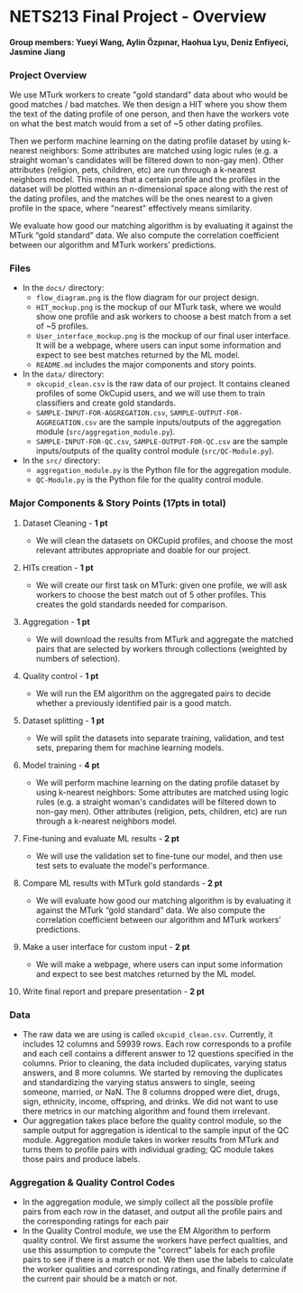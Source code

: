 # NETS213 Final Project - Overview
#### Group members: Yueyi Wang, Aylin Özpınar, Haohua Lyu, Deniz Enfiyeci, Jasmine Jiang

### Project Overview
We use MTurk workers to create "gold standard" data about who would be good matches / bad matches. We then design a HIT where you show them the text of the dating profile of one person, and then have the workers vote on what the best match would from a set of ~5 other dating profiles.

Then we perform machine learning on the dating profile dataset by using k-nearest neighbors: Some attributes are matched using logic rules (e.g. a straight woman's candidates will be filtered down to non-gay men). Other attributes (religion, pets, children, etc) are run through a k-nearest neighbors model. This means that a certain profile and the profiles in the dataset will be plotted within an n-dimensional space along with the rest of the dating profiles, and the matches will be the ones nearest to a given profile in the space, where "nearest" effectively means similarity.

We evaluate how good our matching algorithm is by evaluating it against the MTurk “gold standard” data. We also compute the correlation coefficient between our algorithm and MTurk workers’ predictions.

### Files
- In the ```docs/``` directory:
  - ```flow_diagram.png``` is the flow diagram for our project design.
  - ```HIT_mockup.png``` is the mockup of our MTurk task, where we would show one profile and ask workers to choose a best match from a set of ~5 profiles.
  - ```User_interface_mockup.png``` is the mockup of our final user interface. It will be a webpage, where users can input some information and expect to see best matches returned by the ML model.
  - ```README.md``` includes the major components and story points.
- In the ```data/``` directory: 
  - ```okcupid_clean.csv``` is the raw data of our project. It contains cleaned profiles of some OkCupid users, and we will use them to train classifiers and create gold standards.
  - ```SAMPLE-INPUT-FOR-AGGREGATION.csv```, ```SAMPLE-OUTPUT-FOR-AGGREGATION.csv``` are the sample inputs/outputs of the aggregation module (```src/aggregation_module.py```).
  - ```SAMPLE-INPUT-FOR-QC.csv```, ```SAMPLE-OUTPUT-FOR-QC.csv``` are the sample inputs/outputs of the quality control module (```src/QC-Module.py```).
- In the ```src/``` directory: 
  - ```aggregation_module.py``` is the Python file for the aggregation module.
  - ```QC-Module.py``` is the Python file for the quality control module.

### Major Components & Story Points (17pts in total)
1. Dataset Cleaning - __1 pt__
   - We will clean the datasets on OKCupid profiles, and choose the most relevant attributes appropriate and doable for our project.

2. HITs creation - __1 pt__
   - We will create our first task on MTurk: given one profile, we will ask workers to choose the best match out of 5 other profiles. This creates the gold standards needed for comparison.

3. Aggregation - __1 pt__
   - We will download the results from MTurk and aggregate the matched pairs that are selected by workers through collections (weighted by numbers of selection).

4. Quality control - __1 pt__
   - We will run the EM algorithm on the aggregated pairs to decide whether a previously identified pair is a good match.

5. Dataset splitting - __1 pt__
   - We will split the datasets into separate training, validation, and test sets, preparing them for machine learning models.

6. Model training - __4 pt__
   - We will perform machine learning on the dating profile dataset by using k-nearest neighbors: Some attributes are matched using logic rules (e.g. a straight woman's candidates will be filtered down to non-gay men). Other attributes (religion, pets, children, etc) are run through a k-nearest neighbors model.

7. Fine-tuning and evaluate ML results - __2 pt__
   - We will use the validation set to fine-tune our model, and then use test sets to evaluate the model's performance.

8. Compare ML results with MTurk gold standards - __2 pt__
   - We will evaluate how good our matching algorithm is by evaluating it against the MTurk “gold standard” data. We also compute the correlation coefficient between our algorithm and MTurk workers’ predictions.

9.  Make a user interface for custom input - __2 pt__
    - We will make a webpage, where users can input some information and expect to see best matches returned by the ML model.

10. Write final report and prepare presentation - __2 pt__

### Data
- The raw data we are using is called ```okcupid_clean.csv```. Currently, it includes 12 columns and 59939 rows. Each row corresponds to a profile and each cell contains a different answer to 12 questions specified in the columns. Prior to cleaning, the data included duplicates, varying status answers, and 8 more columns. We started by removing the duplicates and standardizing the varying status answers to single, seeing someone, married, or NaN. The 8 columns dropped were diet, drugs, sign, ethnicity, income, offspring, and drinks. We did not want to use there metrics in our matching algorithm and found them irrelevant. 
- Our aggregation takes place before the quality control module, so the sample output for aggregation is identical to the sample input of the QC module. Aggregation module takes in worker results from MTurk and turns them to profile pairs with individual grading; QC module takes those pairs and produce labels. 

### Aggregation & Quality Control Codes
- In the aggregation module, we simply collect all the possible profile pairs from each row in the dataset, and output all the profile pairs and the corresponding ratings for each pair
- In the Quality Control module, we use the EM Algorithm to perform quality control. We first assume the workers have perfect qualities, and use this assumption to compute the "correct" labels for each profile pairs to see if there is a match or not. We then use the labels to calculate the worker qualities and corresponding ratings, and finally determine if the current pair should be a match or not.
